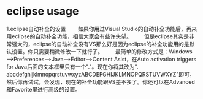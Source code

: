 # eclipse usage

1.eclipse自动补全的设置
　　如果你用过Visual Studio的自动补全功能后，再来用eclipse的自动补全功能，相信大家会有些许失望。
　　但是eclipse其实是非常强大的，eclipse的自动补全没有VS那么好是因为eclipse的补全功能用的是默认设置。你只需要稍微修改一下就行了。
　　最简单的修改方式是：Windows——>Preferences——>Java-->Editor-->Content Asist，在Auto activation triggers for Java后面的文本框里只有一个"."。现在你将其改为". abcdefghijklmnopqrstuvwxyzABCDEFGHIJKLMNOPQRSTUVWXYZ"即可。然后你再试试，会发现，现在的补全功能跟VS差不多了。你还可以在Advanced和Favorite里进行高级的设置。